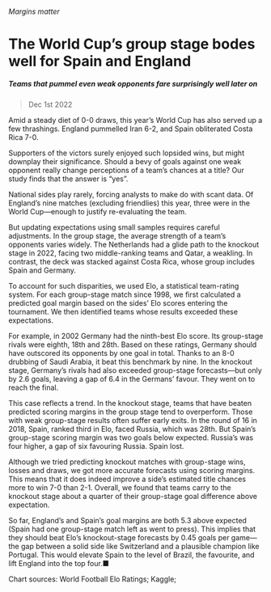 ###### Margins matter
# The World Cup’s group stage bodes well for Spain and England 
##### Teams that pummel even weak opponents fare surprisingly well later on 
> Dec 1st 2022 


Amid a steady diet of 0-0 draws, this year’s World Cup has also served up a few thrashings. England pummelled Iran 6-2, and Spain obliterated Costa Rica 7-0.
Supporters of the victors surely enjoyed such lopsided wins, but might downplay their significance. Should a bevy of goals against one weak opponent really change perceptions of a team’s chances at a title? Our study finds that the answer is “yes”.
National sides play rarely, forcing analysts to make do with scant data. Of England’s nine matches (excluding friendlies) this year, three were in the World Cup—enough to justify re-evaluating the team.
But updating expectations using small samples requires careful adjustments. In the group stage, the average strength of a team’s opponents varies widely. The Netherlands had a glide path to the knockout stage in 2022, facing two middle-ranking teams and Qatar, a weakling. In contrast, the deck was stacked against Costa Rica, whose group includes Spain and Germany.
To account for such disparities, we used Elo, a statistical team-rating system. For each group-stage match since 1998, we first calculated a predicted goal margin based on the sides’ Elo scores entering the tournament. We then identified teams whose results exceeded these expectations.


For example, in 2002 Germany had the ninth-best Elo score. Its group-stage rivals were eighth, 18th and 28th. Based on these ratings, Germany should have outscored its opponents by one goal in total. Thanks to an 8-0 drubbing of Saudi Arabia, it beat this benchmark by nine. In the knockout stage, Germany’s rivals had also exceeded group-stage forecasts—but only by 2.6 goals, leaving a gap of 6.4 in the Germans’ favour. They went on to reach the final.
This case reflects a trend. In the knockout stage, teams that have beaten predicted scoring margins in the group stage tend to overperform. Those with weak group-stage results often suffer early exits. In the round of 16 in 2018, Spain, ranked third in Elo, faced Russia, which was 28th. But Spain’s group-stage scoring margin was two goals below expected. Russia’s was four higher, a gap of six favouring Russia. Spain lost.


Although we tried predicting knockout matches with group-stage wins, losses and draws, we got more accurate forecasts using scoring margins. This means that it does indeed improve a side’s estimated title chances more to win 7-0 than 2-1. Overall, we found that teams carry to the knockout stage about a quarter of their group-stage goal difference above expectation.
So far, England’s and Spain’s goal margins are both 5.3 above expected (Spain had one group-stage match left as  went to press). This implies that they should beat Elo’s knockout-stage forecasts by 0.45 goals per game—the gap between a solid side like Switzerland and a plausible champion like Portugal. This would elevate Spain to the level of Brazil, the favourite, and lift England into the top four.■
Chart sources: World Football Elo Ratings; Kaggle; 
